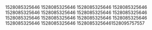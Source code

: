 1528085325646
1528085325646
1528085325646
1528085325646
1528085325646
1528085325646
1528085325646
1528085325646
1528085325646
1528085325646
1528085325646
1528085325646
1528085325646
1528085325646
15280853256461528095757557